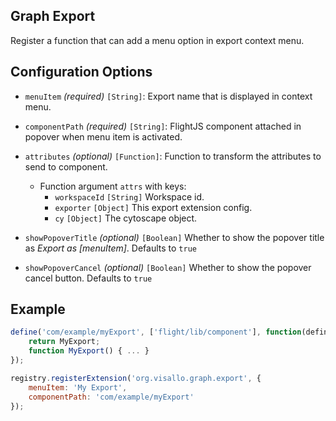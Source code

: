 ## Graph Export

Register a function that can add a menu option in export context menu.

## Configuration Options

* `menuItem` _(required)_ `[String]`: Export name that is displayed in context menu.
* `componentPath` _(required)_ `[String]`: FlightJS component attached in popover when menu item is activated.
* `attributes` _(optional)_ `[Function]`: Function to transform the attributes to send to component.

    * Function argument `attrs` with keys:
        * `workspaceId` `[String]` Workspace id.
        * `exporter` `[Object]` This export extension config.
        * `cy` `[Object]` The cytoscape object.
* `showPopoverTitle` _(optional)_ `[Boolean]` Whether to show the popover title as _Export as [menuItem]_. Defaults to `true`
* `showPopoverCancel` _(optional)_ `[Boolean]` Whether to show the popover cancel button. Defaults to `true`

## Example

```js
define('com/example/myExport', ['flight/lib/component'], function(defineComponent) {
    return MyExport;
    function MyExport() { ... }
});

registry.registerExtension('org.visallo.graph.export', {
    menuItem: 'My Export',
    componentPath: 'com/example/myExport'
});
```
